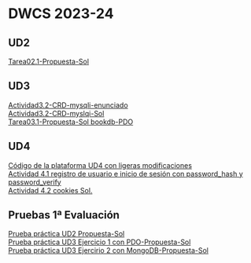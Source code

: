 ﻿# DWCS 2023-24
## UD2
[Tarea02.1-Propuesta-Sol](https://github.com/dwcs-2324/Tarea02.1-Sol.git)

## UD3
[Actividad3.2-CRD-mysqli-enunciado](https://github.com/dwcs-2324/Actividad3.2-enunciado.git)<br/>
[Actividad3.2-CRD-myslqi-Sol](https://github.com/dwcs-2324/Actividad3.2-sol.git)<br/>
[Tarea03.1-Propuesta-Sol bookdb-PDO](https://github.com/dwcs-2324/Tarea03-bookdb-sol.git)<br/>

## UD4
[Código de la plataforma UD4 con ligeras modificaciones](https://github.com/dwcs-2324/DWCS_UD4_Codigo_Plataforma.git)<br/>
[Actividad 4.1 registro de usuario e inicio de sesión con password_hash y password_verify](https://github.com/dwcs-2324/Actividad4.1-Sol.git)<br/>
[Actividad 4.2 cookies Sol.](https://github.com/dwcs-2324/Actividad-4.2-Ejercicios-con-cookies-Sol.git)<br/>


## Pruebas 1ª Evaluación
[Prueba práctica UD2 Propuesta-Sol](https://github.com/dwcs-2324/Prueba-UD2-sol/tree/main)<br/>
[Prueba práctica UD3 Ejercicio 1 con PDO-Propuesta-Sol](https://github.com/dwcs-2324/Prueba_UD3_ejercicio1_PDO_sol.git)<br/>
[Prueba práctica UD3 Ejercirio 2 con MongoDB-Propuesta-Sol](https://github.com/dwcs-2324/Prueba_UD3_EjercicioMongoDB_Sol.git)<br/>

